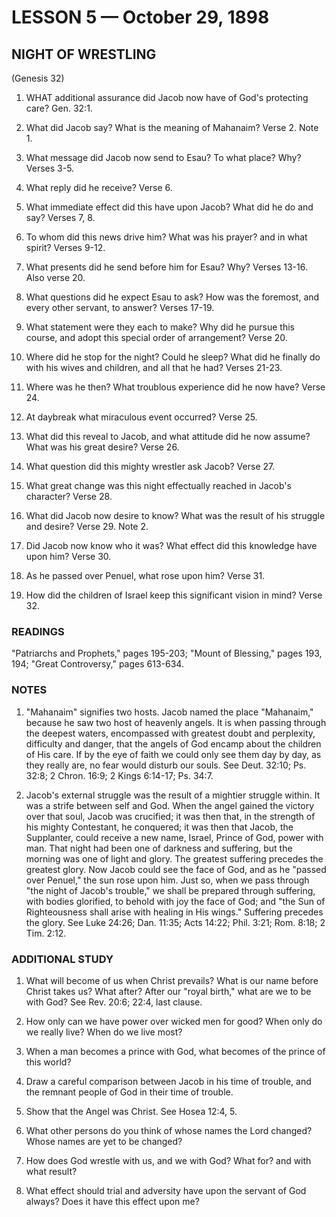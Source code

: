 # LESSON 5 — October 29, 1898

## NIGHT OF WRESTLING
(Genesis 32)

1. WHAT additional assurance did Jacob now have of God's protecting care? Gen. 32:1.

2. What did Jacob say? What is the meaning of Mahanaim? Verse 2. Note 1.

3. What message did Jacob now send to Esau? To what place? Why? Verses 3-5.

4. What reply did he receive? Verse 6.

5. What immediate effect did this have upon Jacob? What did he do and say? Verses 7, 8.

6. To whom did this news drive him? What was his prayer? and in what spirit? Verses 9-12.

7. What presents did he send before him for Esau? Why? Verses 13-16. Also verse 20.

8. What questions did he expect Esau to ask? How was the foremost, and every other servant, to answer? Verses 17-19.

9. What statement were they each to make? Why did he pursue this course, and adopt this special order of arrangement? Verse 20.

10. Where did he stop for the night? Could he sleep? What did he finally do with his wives and children, and all that he had? Verses 21-23.

11. Where was he then? What troublous experience did he now have? Verse 24.

12. At daybreak what miraculous event occurred? Verse 25.

13. What did this reveal to Jacob, and what attitude did he now assume? What was his great desire? Verse 26.

14. What question did this mighty wrestler ask Jacob? Verse 27.

15. What great change was this night effectually reached in Jacob's character? Verse 28.

16. What did Jacob now desire to know? What was the result of his struggle and desire? Verse 29. Note 2.

17. Did Jacob now know who it was? What effect did this knowledge have upon him? Verse 30.

18. As he passed over Penuel, what rose upon him? Verse 31.

19. How did the children of Israel keep this significant vision in mind? Verse 32.

### READINGS
"Patriarchs and Prophets," pages 195-203; "Mount of Blessing," pages 193, 194; "Great Controversy," pages 613-634.

### NOTES
1. "Mahanaim" signifies two hosts. Jacob named the place "Mahanaim," because he saw two host of heavenly angels. It is when passing through the deepest waters, encompassed with greatest doubt and perplexity, difficulty and danger, that the angels of God encamp about the children of His care. If by the eye of faith we could only see them day by day, as they really are, no fear would disturb our souls. See Deut. 32:10; Ps. 32:8; 2 Chron. 16:9; 2 Kings 6:14-17; Ps. 34:7.

2. Jacob's external struggle was the result of a mightier struggle within. It was a strife between self and God. When the angel gained the victory over that soul, Jacob was crucified; it was then that, in the strength of his mighty Contestant, he conquered; it was then that Jacob, the Supplanter, could receive a new name, Israel, Prince of God, power with man. That night had been one of darkness and suffering, but the morning was one of light and glory. The greatest suffering precedes the greatest glory. Now Jacob could see the face of God, and as he "passed over Penuel," the sun rose upon him. Just so, when we pass through "the night of Jacob's trouble," we shall be prepared through suffering, with bodies glorified, to behold with joy the face of God; and "the Sun of Righteousness shall arise with healing in His wings." Suffering precedes the glory. See Luke 24:26; Dan. 11:35; Acts 14:22; Phil. 3:21; Rom. 8:18; 2 Tim. 2:12.

### ADDITIONAL STUDY
1. What will become of us when Christ prevails? What is our name before Christ takes us? What after? After our "royal birth," what are we to be with God? See Rev. 20:6; 22:4, last clause.

2. How only can we have power over wicked men for good? When only do we really live? When do we live most?

3. When a man becomes a prince with God, what becomes of the prince of this world?

4. Draw a careful comparison between Jacob in his time of trouble, and the remnant people of God in their time of trouble.

5. Show that the Angel was Christ. See Hosea 12:4, 5.

6. What other persons do you think of whose names the Lord changed? Whose names are yet to be changed?

7. How does God wrestle with us, and we with God? What for? and with what result?

8. What effect should trial and adversity have upon the servant of God always? Does it have this effect upon me?